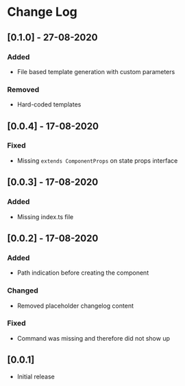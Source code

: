 # Change Log

## [0.1.0] - 27-08-2020
### Added
- File based template generation with custom parameters

### Removed
- Hard-coded templates

## [0.0.4] - 17-08-2020
### Fixed
- Missing `extends ComponentProps` on state props interface

## [0.0.3] - 17-08-2020
### Added
- Missing index.ts file

## [0.0.2] - 17-08-2020
### Added
- Path indication before creating the component

### Changed
- Removed placeholder changelog content

### Fixed
- Command was missing and therefore did not show up

## [0.0.1]
- Initial release